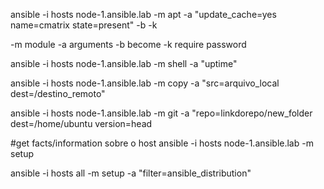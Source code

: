 ansible -i hosts node-1.ansible.lab -m apt -a "update_cache=yes name=cmatrix state=present" -b -k

-m module
-a arguments 
-b become
-k require password

ansible -i hosts node-1.ansible.lab -m shell -a "uptime"

ansible -i hosts node-1.ansible.lab -m copy -a "src=arquivo_local dest=/destino_remoto"

ansible -i hosts node-1.ansible.lab -m git -a "repo=linkdorepo/new_folder dest=/home/ubuntu version=head

#get facts/information sobre o host
ansible -i hosts node-1.ansible.lab -m setup

ansible -i hosts all -m setup -a "filter=ansible_distribution"





